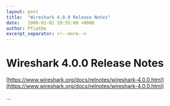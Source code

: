 ```yaml
---
layout: post
title:  "Wireshark 4.0.0 Release Notes"
date:   1990-01-01 19:55:00 +0000
author: PfiatDe
excerpt_separator: <!--more-->
---
```


# Wireshark 4.0.0 Release Notes

[https://www.wireshark.org/docs/relnotes/wireshark-4.0.0.html](https://www.wireshark.org/docs/relnotes/wireshark-4.0.0.html)

...
<!--more-->
